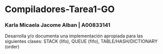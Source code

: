 # Compiladores-Tarea1-GO

### Karla Micaela Jacome Alban | A00833141

Desarrolla y/o documenta una implementación apropiada para las siguientes clases: STACK (lifo), QUEUE (fifo),
TABLE/HASH/DICTIONARY (order)
